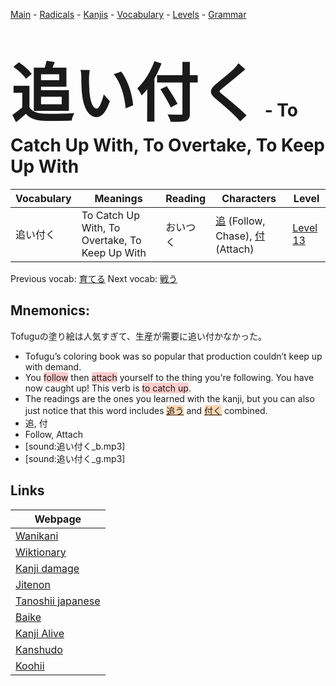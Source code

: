 <style> bigfont {font-size: 100px}</style>
[Main](../README.md) -
[Radicals](../radicals.md) -
[Kanjis](../kanjis.md) -
[Vocabulary](../vocabulary.md) -
[Levels](../levels.md) -
[Grammar](../grammar.md)
# <bigfont> 追い付く</bigfont> - To Catch Up With, To Overtake, To Keep Up With 

| Vocabulary | Meanings | Reading | Characters | Level |
| --- | --- | --- | --- | --- |
| 追い付く | To Catch Up With, To Overtake, To Keep Up With | おいつく |  [追](../kanjis/追.md) (Follow, Chase), [付](../kanjis/付.md) (Attach) | [Level 13](../levels/wk_level13.md) |

Previous vocab: [育てる](育てる.md) Next vocab: [戦う](戦う.md) 

## Mnemonics:
Tofuguの塗り絵は人気すぎて、生産が需要に追い付かなかった。
* Tofugu’s coloring book was so popular that production couldn’t keep up with demand.
* You <span style="background-color:#ffcccb"> follow</span> then <span style="background-color:#ffcccb"> attach</span> yourself to the thing you're following. You have now caught up! This verb is <span style="background-color:#ffcccb"> to catch up</span>.
* The readings are the ones you learned with the kanji, but you can also just notice that this word includes <span style="background-color:#fed8b1"> [追う](https://jisho.org/search/追う)</span> and <span style="background-color:#fed8b1"> [付く](https://jisho.org/search/付く)</span> combined.
* 追, 付
* Follow, Attach
* [sound:追い付く_b.mp3]
* [sound:追い付く_g.mp3]


## Links 

| Webpage |
| --- |
| [Wanikani          ](https://www.wanikani.com/kanji/追い付く) |
| [Wiktionary        ](https://en.wiktionary.org/wiki/追い付く) |
| [Kanji damage      ](http://www.kanjidamage.com/kanji/search?utf8=✓&q=追い付く) |
| [Jitenon           ](https://jitenon.com/kanji/追い付く) |
| [Tanoshii japanese ](https://www.tanoshiijapanese.com/dictionary/kanji.cfm?k=追い付く) |
| [Baike             ](https://baike.baidu.com/item/追い付く) |
| [Kanji Alive       ](https://app.kanjialive.com/追い付く) |
| [Kanshudo          ](https://www.kanshudo.com/searchmn?q=追い付く) |
| [Koohii            ](https://kanji.koohii.com/study/kanji/追い付く) |
